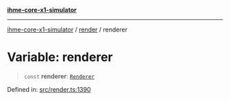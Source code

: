 [**ihme-core-x1-simulator**](../../README.md)

***

[ihme-core-x1-simulator](../../modules.md) / [render](../README.md) / renderer

# Variable: renderer

> `const` **renderer**: [`Renderer`](../classes/Renderer.md)

Defined in: [src/render.ts:1390](https://github.com/ProgrammIt/CPU-Simulator/blob/e2e026db90406d6486eead3a66922074c98b6175/src/render.ts#L1390)
